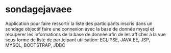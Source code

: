 # sondagejavaee
Application pour faire ressortir la liste des participants inscris dans un sondage
objectif faire une connexion avec la base de donnée mysql et récupérer les informations de la base de donnée
afin de les afficher à la vue sous forme de liste de participant
utilisation: ECLIPSE, JAVA EE, JSP, MYSQL, BOOTSTRAP, JDBC
